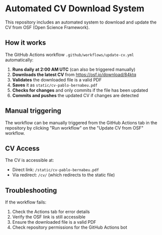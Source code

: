 # Automated CV Download System

This repository includes an automated system to download and update the CV from OSF (Open Science Framework).

## How it works

The GitHub Actions workflow `.github/workflows/update-cv.yml` automatically:

1. **Runs daily at 2:00 AM UTC** (can also be triggered manually)
2. **Downloads the latest CV** from https://osf.io/download/84ktq
3. **Validates** the downloaded file is a valid PDF
4. **Saves** it as `static/cv-pablo-bernabeu.pdf`
5. **Checks for changes** and only commits if the file has been updated
6. **Commits and pushes** the updated CV if changes are detected

## Manual triggering

The workflow can be manually triggered from the GitHub Actions tab in the repository by clicking "Run workflow" on the "Update CV from OSF" workflow.

## CV Access

The CV is accessible at:
- Direct link: `/static/cv-pablo-bernabeu.pdf`
- Via redirect: `/cv/` (which redirects to the static file)

## Troubleshooting

If the workflow fails:
1. Check the Actions tab for error details
2. Verify the OSF link is still accessible
3. Ensure the downloaded file is a valid PDF
4. Check repository permissions for the GitHub Actions bot